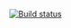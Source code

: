 [![Build status](https://ci.appveyor.com/api/projects/status/uwhupu778ko9scyg/branch/main?svg=true)](https://ci.appveyor.com/project/IgorPyak/api-ci/branch/main)